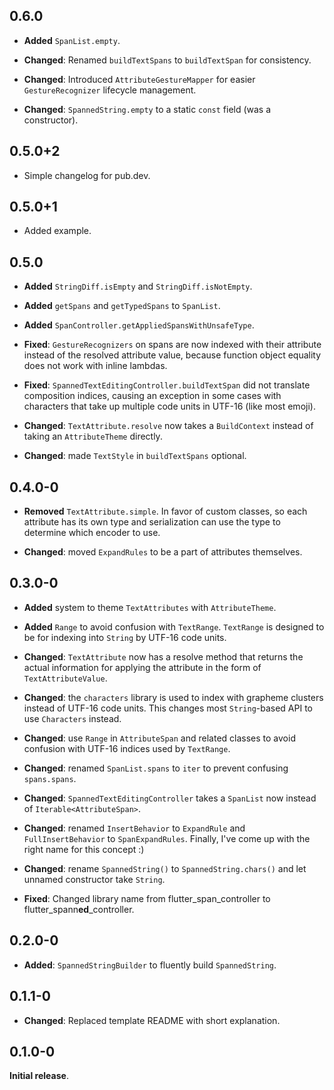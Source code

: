 ## 0.6.0

- **Added** `SpanList.empty`.

- **Changed**: Renamed `buildTextSpans` to `buildTextSpan` for consistency.
- **Changed**: Introduced `AttributeGestureMapper` for easier `GestureRecognizer` lifecycle management.
- **Changed**: `SpannedString.empty` to a static `const` field (was a constructor).

## 0.5.0+2

- Simple changelog for pub.dev.

## 0.5.0+1

- Added example.

## 0.5.0

- **Added** `StringDiff.isEmpty` and `StringDiff.isNotEmpty`.
- **Added** `getSpans` and `getTypedSpans` to `SpanList`.
- **Added** `SpanController.getAppliedSpansWithUnsafeType`.

- **Fixed**: `GestureRecognizers` on spans are now indexed with their attribute instead of the resolved attribute value,
  because function object equality does not work with inline lambdas.
- **Fixed**: `SpannedTextEditingController.buildTextSpan` did not translate composition indices, causing an exception in
  some cases with characters that take up multiple code units in UTF-16 (like most emoji).

- **Changed**: `TextAttribute.resolve` now takes a `BuildContext` instead of taking an `AttributeTheme` directly.
- **Changed**: made `TextStyle` in `buildTextSpans` optional.

## 0.4.0-0

- **Removed** `TextAttribute.simple`. In favor of custom classes, so each attribute has its own type and
  serialization can use the type to determine which encoder to use.

- **Changed**: moved `ExpandRules` to be a part of attributes themselves.

## 0.3.0-0

- **Added** system to theme `TextAttributes` with `AttributeTheme`.
- **Added** `Range` to avoid confusion with `TextRange`.
  `TextRange` is designed to be for indexing into `String` by UTF-16 code units.

- **Changed**: `TextAttribute` now has a resolve method that returns the actual information for
  applying the attribute in the form of `TextAttributeValue`.
- **Changed**: the `characters` library is used to index with grapheme clusters instead of UTF-16 code units.
  This changes most `String`-based API to use `Characters` instead.
- **Changed**: use `Range` in `AttributeSpan` and related classes to avoid confusion with UTF-16 indices used by `TextRange`.
- **Changed**: renamed `SpanList.spans` to `iter` to prevent confusing `spans.spans`.
- **Changed**: `SpannedTextEditingController` takes a `SpanList` now instead of `Iterable<AttributeSpan>`.
- **Changed**: renamed `InsertBehavior` to `ExpandRule` and `FullInsertBehavior` to `SpanExpandRules`.
  Finally, I've come up with the right name for this concept :)
- **Changed**: rename `SpannedString()` to `SpannedString.chars()` and let unnamed constructor take `String`.

- **Fixed**: Changed library name from flutter\_span\_controller to flutter\_spann**ed**\_controller.

## 0.2.0-0

- **Added**: `SpannedStringBuilder` to fluently build `SpannedString`.

## 0.1.1-0

- **Changed**: Replaced template README with short explanation.

## 0.1.0-0

**Initial release**.
